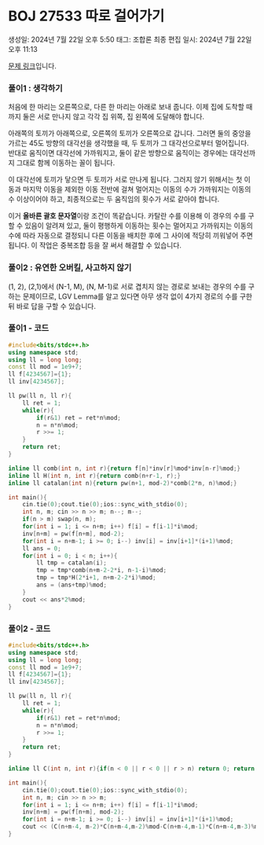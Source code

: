 # BOJ 27533 따로 걸어가기

생성일: 2024년 7월 22일 오후 5:50
태그: 조합론
최종 편집 일시: 2024년 7월 22일 오후 11:13

[문제 링크](http://boj.kr/27533)입니다.

### 풀이1 : 생각하기

처음에 한 마리는 오른쪽으로, 다른 한 마리는 아래로 보내 줍니다. 이제 집에 도착할 때까지 둘은 서로 만나지 않고 각각 집 위쪽, 집 왼쪽에 도달해야 합니다.

아래쪽의 토끼가 아래쪽으로, 오른쪽의 토끼가 오른쪽으로 갑니다. 그러면 둘의 중앙을 가르는 45도 방향의 대각선을 생각했을 때, 두 토끼가 그 대각선으로부터 멀어집니다. 반대로 움직이면 대각선에 가까워지고, 둘이 같은 방향으로 움직이는 경우에는 대각선까지 그대로 함께 이동하는 꼴이 됩니다.

이 대각선에 토끼가 닿으면 두 토끼가 서로 만나게 됩니다. 그러지 않기 위해서는 첫 이동과 마지막 이동을 제외한 이동 전반에 걸쳐 멀어지는 이동의 수가 가까워지는 이동의 수 이상이어야 하고, 최종적으로는 두 움직임의 횟수가 서로 같아야 합니다.

이거 **올바른 괄호 문자열**이랑 조건이 똑같습니다. 카탈란 수를 이용해 이 경우의 수를 구할 수 있음이 알려져 있고, 둘이 평행하게 이동하는 횟수는 멀어지고 가까워지는 이동의 수에 따라 자동으로 결정되니 다른 이동을 배치한 후에 그 사이에 적당히 끼워넣어 주면 됩니다. 이 작업은 중복조합 등을 잘 써서 해결할 수 있습니다.

### 풀이2 : 유연한 오버킬, 사고하지 않기

(1, 2), (2,1)에서 (N-1, M), (N, M-1)로 서로 겹치지 않는 경로로 보내는 경우의 수를 구하는 문제이므로, LGV Lemma를 알고 있다면 아무 생각 없이 4가지 경로의 수를 구한 뒤 바로 답을 구할 수 있습니다.

### 풀이1 - 코드

```cpp
#include<bits/stdc++.h>
using namespace std;
using ll = long long;
const ll mod = 1e9+7;
ll f[4234567]={1};
ll inv[4234567];

ll pw(ll n, ll r){
	ll ret = 1;
	while(r){
		if(r&1) ret = ret*n%mod;
		n = n*n%mod;
		r >>= 1;
	}
	return ret;
}

inline ll comb(int n, int r){return f[n]*inv[r]%mod*inv[n-r]%mod;}
inline ll H(int n, int r){return comb(n+r-1, r);}
inline ll catalan(int n){return pw(n+1, mod-2)*comb(2*n, n)%mod;}

int main(){
	cin.tie(0);cout.tie(0);ios::sync_with_stdio(0);
	int n, m; cin >> n >> m; n--; m--;
	if(n > m) swap(n, m);
	for(int i = 1; i <= n+m; i++) f[i] = f[i-1]*i%mod;
	inv[n+m] = pw(f[n+m], mod-2);
	for(int i = n+m-1; i >= 0; i--) inv[i] = inv[i+1]*(i+1)%mod;
	ll ans = 0;
	for(int i = 0; i < n; i++){
		ll tmp = catalan(i);
		tmp = tmp*comb(n+m-2-2*i, n-1-i)%mod;
		tmp = tmp*H(2*i+1, n+m-2-2*i)%mod;
		ans = (ans+tmp)%mod;
	}
	cout << ans*2%mod;
}
```

### 풀이2 - 코드

```cpp
#include<bits/stdc++.h>
using namespace std;
using ll = long long;
const ll mod = 1e9+7;
ll f[4234567]={1};
ll inv[4234567];

ll pw(ll n, ll r){
	ll ret = 1;
	while(r){
		if(r&1) ret = ret*n%mod;
		n = n*n%mod;
		r >>= 1;
	}
	return ret;
}

inline ll C(int n, int r){if(n < 0 || r < 0 || r > n) return 0; return f[n]*inv[r]%mod*inv[n-r]%mod;}

int main(){
	cin.tie(0);cout.tie(0);ios::sync_with_stdio(0);
	int n, m; cin >> n >> m;
	for(int i = 1; i <= n+m; i++) f[i] = f[i-1]*i%mod;
	inv[n+m] = pw(f[n+m], mod-2);
	for(int i = n+m-1; i >= 0; i--) inv[i] = inv[i+1]*(i+1)%mod;
	cout << (C(n+m-4, m-2)*C(n+m-4,m-2)%mod-C(n+m-4,m-1)*C(n+m-4,m-3)%mod+2*mod)*2%mod;
}
```